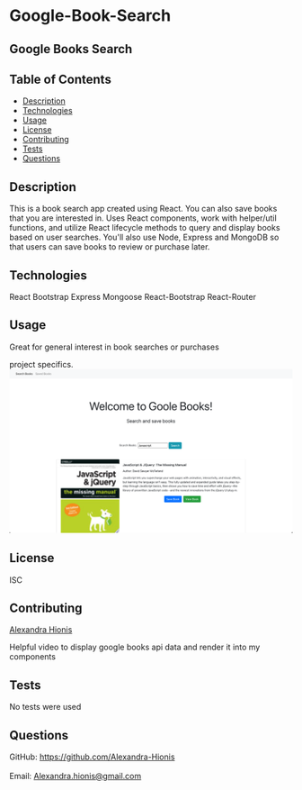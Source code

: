 # Google-Book-Search

<!-- https://www.youtube.com/watch?v=6sBqMyUOcl8&t=335s -->
## Google Books Search 

## Table of Contents
- [Description](#description)
- [Technologies](Technologies)
- [Usage](#usage)
- [License](#license)
- [Contributing](#contributing)
- [Tests](#tests)
- [Questions](#questions)

## Description
 This is a book search app created using React. You can also save books that you are interested in. Uses React components, work with helper/util functions, and utilize React lifecycle methods to query and display books based on user searches. You'll also use Node, Express and MongoDB so that users can save books to review or purchase later.

## Technologies
React Bootstrap Express Mongoose React-Bootstrap React-Router

## Usage
Great for general interest in book searches or purchases

project specifics.
![image 1](client/src/assets/images/screenshot.png)

 
## License
ISC
## Contributing
[Alexandra Hionis](https://github.com/Alexandra-Hionis/README-Generator)

Helpful video to display google books api data and render it into my components
## Tests
No tests were used
## Questions
GitHub: https://github.com/Alexandra-Hionis<br /><br />
Email: Alexandra.hionis@gmail.com<br /><br />




 